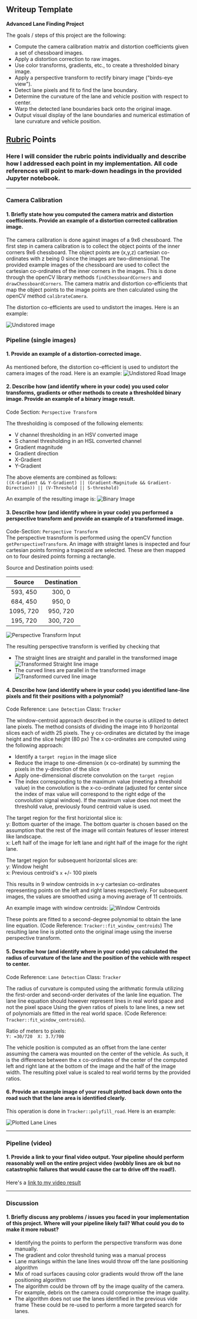## Writeup Template

**Advanced Lane Finding Project**

The goals / steps of this project are the following:

* Compute the camera calibration matrix and distortion coefficients given a set of chessboard images.
* Apply a distortion correction to raw images.
* Use color transforms, gradients, etc., to create a thresholded binary image.
* Apply a perspective transform to rectify binary image ("birds-eye view").
* Detect lane pixels and fit to find the lane boundary.
* Determine the curvature of the lane and vehicle position with respect to center.
* Warp the detected lane boundaries back onto the original image.
* Output visual display of the lane boundaries and numerical estimation of lane curvature and vehicle position.

[//]: # (Image References)

[image1]: ./output_images/undistored11.jpg "Undistorted"
[image2]: ./output_images/undistorted_road1.jpg "Road Transformed"
[image3]: ./output_images/threshold1.jpg "Binary Example"
[image4]: ./output_images/straight_lines_perspective.png "Straight line Image for Perspective Transform"
[image5]: ./output_images/perspective_after_1.jpg "Warp of straight line example"
[image6]: ./output_images/perspective_after_2.jpg "Warp of curved line example"
[image7]: ./output_images/centroid1.jpg "Fit Visual"
[image8]: ./output_images/road/road1.jpg "Output"
[video1]: ./annotated_project_video_1.mp4 "Video"

## [Rubric](https://review.udacity.com/#!/rubrics/571/view) Points

### Here I will consider the rubric points individually and describe how I addressed each point in my implementation. All code references will point to mark-down headings in the provided Jupyter notebook.  

---

### Camera Calibration

#### 1. Briefly state how you computed the camera matrix and distortion coefficients. Provide an example of a distortion corrected calibration image.

The camera calibration is done against images of a 9x6 chessboard.
The first step in camera calibration is to collect the object points of the inner corners 9x6 chessboard. The object points are (x,y,z) cartesian co-ordinates with z being 0 since the images are two-dimensional.
The provided example images of the chessboard are used to collect the cartesian co-ordinates of the inner corners in the images. This is done through the openCV library methods `findChessboardCorners` and `drawChessboardCorners`.
The camera matrix and distortion co-efficients that map the object points to the image points are then calculated using the openCV method  `calibrateCamera`.

The distortion co-efficients are used to undistort the images. Here is an example:

![Undistored image][image1]

### Pipeline (single images)

#### 1. Provide an example of a distortion-corrected image.

As mentioned before, the distortion co-efficient is used to undistort the camera images of the road. Here is an example:
![Undistored Road Image][image2]

#### 2. Describe how (and identify where in your code) you used color transforms, gradients or other methods to create a thresholded binary image.  Provide an example of a binary image result.

Code Section: ```Perspective Transform```  

The thresholding is composed of the following elements:
- V channel thresholding in an HSV converted image
- S channel thresholding in an HSL converted channel
- Gradient magnitude
- Gradient direction
- X-Gradient
- Y-Gradient

The above elements are combined as follows:  
`((X-Gradient && Y-Gradient) || (Gradient-Magnitude && Gradient-Direction)) || (V-Threshold || S-threshold)`

An example of the resulting image is:
![Binary Image][image3]

#### 3. Describe how (and identify where in your code) you performed a perspective transform and provide an example of a transformed image.

Code-Section: ```Perspective Transform```  
The perspective trasnsform is performed using the openCV function `getPerspectiveTransform`.
An image with straight lanes is inspected and four cartesian points forming a trapezoid are selected. These are then mapped on to four desired points forming a rectangle. 


Source and Destination points used:

| Source        | Destination   | 
|:-------------:|:-------------:| 
| 593, 450      | 300, 0        | 
| 684, 450      | 950, 0        |
| 1095, 720     | 950, 720      |
| 195, 720      | 300, 720      |

![Perspective Transform Input][image4]

The resulting perspective transform is verified by checking that
- The straight lines are straight and parallel in the transformed image
![Transformed Straight line image][image5]
- The curved lines are parallel in the transformed image
![Transformed curved line image][image6]


#### 4. Describe how (and identify where in your code) you identified lane-line pixels and fit their positions with a polynomial?

Code Reference: `Lane Detection` Class: `Tracker`

The window-centroid approach described in the course is utilized to detect lane pixels.
The method consists of dividing the image into 9 horizontal slices each of width 25 pixels.
The y co-ordinates are dictated by the image height and the slice height (80 px)
The x co-ordinates are computed using the following approach:
- Identify a `target region` in the image slice
- Reduce the image to one-dimension (x co-ordinate)  by summing the pixels in the y-direction of the slice
- Apply one-dimensional discrete convolution on the `target region`
- The index corresponding to the maximum value (meeting a threshold value) in the convolution is the x-co-ordinate (adjusted for center since the index of max value will correspond to the right edge of the convolution signal window). If the maximum value does not meet the threshold value, previously found centroid value is used.

The target region for the first horiziontal slice is:  
y: Bottom quarter of the image. The bottom quarter is chosen based on the assumption that the rest of the image will contain features of lesser interest like landscape.  
x: Left half of the image for left lane and right half of the image for the right lane.  

The target region for subsequent horizontal slices are:  
y: Window height  
x: Previous centroid's `x` +/- 100 pixels  

This results in 9 window centroids in x-y cartesian co-ordinates representing points on the left and right lanes respectively.
For subsequent images, the values are smoothed using a moving average of 11 centroids.

An example image with window centroids:
![Window Centroids][image7]

These points are fitted to a second-degree polynomial to obtain the lane line equation. (Code Reference: `Tracker::fit_window_centroids`)
The resulting lane line is plotted onto the original image using the inverse perspective transform.

#### 5. Describe how (and identify where in your code) you calculated the radius of curvature of the lane and the position of the vehicle with respect to center.

Code Reference: `Lane Detection` Class: `Tracker`

The radius of curvature is computed using the arithmatic formula utilizing the first-order and second-order derivates of the lanle line equation. The lane line equation should however represent lines in real world space and not the pixel space
Using the given ratios of pixels to lane lines, a new set of polynomials are fitted in the real world space. (Code Reference: `Tracker::fit_window_centroids`).

Ratio of meters to pixels:  
`Y: =30/720  X: 3.7/700`  

The vehicle position is computed as an offset from the lane center assuming the camera was mounted on the center of the vehicle. As such, it is the difference between the x co-ordinates of the center of the computed left and right lane at the bottom of the image and the half of the image width. The resulting pixel value is scaled to real world terms by the provided ratios. 

#### 6. Provide an example image of your result plotted back down onto the road such that the lane area is identified clearly.
This operation is done in `Tracker::polyfill_road`.
Here is an example:

![Plotted Lane Lines][image8]

---

### Pipeline (video)

#### 1. Provide a link to your final video output.  Your pipeline should perform reasonably well on the entire project video (wobbly lines are ok but no catastrophic failures that would cause the car to drive off the road!).

Here's a [link to my video result][video1]

---

### Discussion

#### 1. Briefly discuss any problems / issues you faced in your implementation of this project.  Where will your pipeline likely fail?  What could you do to make it more robust?
- Identifying the points to perform the perspective transform was done manually.
- The gradient and color threshold tuning was a manual process
- Lane markings within the lane lines would throw off the lane positioning algorithm
- Mix of road surfaces causing color gradients would throw off the lane positioning algorithm
- The algorithm could be thrown off by the image quality of the camera. For example, debris on the camera could compromise the image quality.
- The algorithm does not use the lanes identified in the previous vide frame These could be re-used to perform a more targeted search for lanes.

